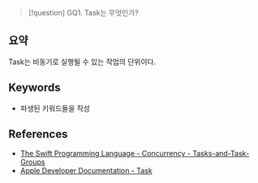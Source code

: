 >[!question]
>GQ1. Task는 무엇인가?

## 요약

Task는 비동기로 실행될 수 있는 작업의 단위이다.

## Keywords
+ 파생된 키워드들을 작성

## References
- [The Swift Programming Language - Concurrency - Tasks-and-Task-Groups](https://docs.swift.org/swift-book/documentation/the-swift-programming-language/concurrency#Tasks-and-Task-Groups)
- [Apple Developer Documentation - Task](https://developer.apple.com/documentation/swift/task/)
